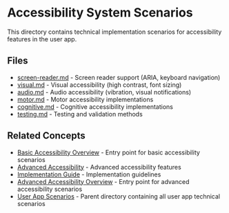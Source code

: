 # Accessibility System Scenarios

This directory contains technical implementation scenarios for accessibility features in the user app.

## Files

- [screen-reader.md](./screen-reader.md) - Screen reader support (ARIA, keyboard navigation)
- [visual.md](./visual.md) - Visual accessibility (high contrast, font sizing)
- [audio.md](./audio.md) - Audio accessibility (vibration, visual notifications)
- [motor.md](./motor.md) - Motor accessibility implementations
- [cognitive.md](./cognitive.md) - Cognitive accessibility implementations  
- [testing.md](./testing.md) - Testing and validation methods

## Related Concepts

- [Basic Accessibility Overview](./basic.md) - Entry point for basic accessibility scenarios
- [Advanced Accessibility](./advanced.md) - Advanced accessibility features
- [Implementation Guide](./implementation.md) - Implementation guidelines
- [Advanced Accessibility Overview](../accessibility-advanced.md) - Entry point for advanced accessibility scenarios
- [User App Scenarios](../) - Parent directory containing all user app technical scenarios
